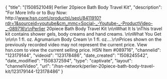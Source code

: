 {
    "title": "[1508521049] Perlier 20piece Bath   Body Travel Kit",
    "description": "For More Info or to Buy Now: http:\/\/www.hsn.com\/products\/seo\/8411910?rdr=1&sourceid=youtube&cm_mmc=Social-_-Youtube-_-ProductVideo-_-089716\r\nPerlier 20piece Bath   Body Travel Kit \n\nWhat It Is \nThis travel kit contains shower gels, body creams and hand creams. \n\nWhat You Get \n\n\n    1 fl. oz. Agrumarium Body Cream \n    1 fl. oz....\r\nPrices shown on the previously recorded video may not represent the current price.  View hsn.com to view the current selling price. HSN Item #089716",
    "channelid": "123179144",
    "videoid": "123178486",
    "date_created": "1508245542",
    "date_modified": "1508372594",
    "type": "captivate",
    "layout": "channelVideo",
    "url": "\/hsn-network\/perlier-20piece-bath-body-travel-kit\/123179144-123178486"
}